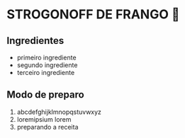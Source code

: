 # STROGONOFF DE FRANGO :chicken:

## Ingredientes
 - primeiro ingrediente
 - segundo ingrediente
 - terceiro ingrediente

## Modo de preparo

1. abcdefghijklmnopqstuvwxyz
2. loremipsium lorem
3. preparando a receita




